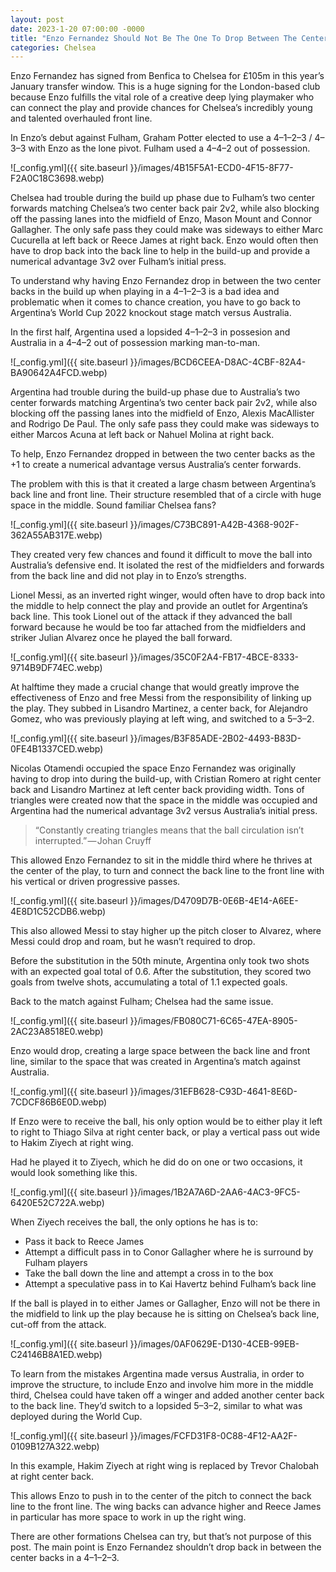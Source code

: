```yaml
---
layout: post
date: 2023-1-20 07:00:00 -0000
title: "Enzo Fernandez Should Not Be The One To Drop Between The Center Backs In The Buildup For Chelsea"
categories: Chelsea
--- 
```


Enzo Fernandez has signed from Benfica to Chelsea for £105m in this year’s January transfer window. This is a huge signing for the London-based club because Enzo fulfills the vital role of a creative deep lying playmaker who can connect the play and provide chances for Chelsea’s incredibly young and talented overhauled front line.

In Enzo’s debut against Fulham, Graham Potter elected to use a 4–1–2–3 / 4–3–3 with Enzo as the lone pivot. Fulham used a 4–4–2 out of possession.

![_config.yml]({{ site.baseurl }}/images/4B15F5A1-ECD0-4F15-8F77-F2A0C18C3698.webp)

Chelsea had trouble during the build up phase due to Fulham’s two center forwards matching Chelsea’s two center back pair 2v2, while also blocking off the passing lanes into the midfield of Enzo, Mason Mount and Connor Gallagher. The only safe pass they could make was sideways to either Marc Cucurella at left back or Reece James at right back.
Enzo would often then have to drop back into the back line to help in the build-up and provide a numerical advantage 3v2 over Fulham’s initial press.

To understand why having Enzo Fernandez drop in between the two center backs in the build up when playing in a 4–1–2–3 is a bad idea and problematic when it comes to chance creation, you have to go back to Argentina’s World Cup 2022 knockout stage match versus Australia.

In the first half, Argentina used a lopsided 4–1–2–3 in possesion and Australia in a 4–4–2 out of possession marking man-to-man.

![_config.yml]({{ site.baseurl }}/images/BCD6CEEA-D8AC-4CBF-82A4-BA90642A4FCD.webp)

Argentina had trouble during the build-up phase due to Australia’s two center forwards matching Argentina’s two center back pair 2v2, while also blocking off the passing lanes into the midfield of Enzo, Alexis MacAllister and Rodrigo De Paul. The only safe pass they could make was sideways to either Marcos Acuna at left back or Nahuel Molina at right back.

To help, Enzo Fernandez dropped in between the two center backs as the +1 to create a numerical advantage versus Australia’s center forwards.

The problem with this is that it created a large chasm between Argentina’s back line and front line. Their structure resembled that of a circle with huge space in the middle. Sound familiar Chelsea fans?

![_config.yml]({{ site.baseurl }}/images/C73BC891-A42B-4368-902F-362A55AB317E.webp)

They created very few chances and found it difficult to move the ball into Australia’s defensive end. It isolated the rest of the midfielders and forwards from the back line and did not play in to Enzo’s strengths.

Lionel Messi, as an inverted right winger, would often have to drop back into the middle to help connect the play and provide an outlet for Argentina’s back line. This took Lionel out of the attack if they advanced the ball forward because he would be too far attached from the midfielders and striker Julian Alvarez once he played the ball forward.

![_config.yml]({{ site.baseurl }}/images/35C0F2A4-FB17-4BCE-8333-9714B9DF74EC.webp)

At halftime they made a crucial change that would greatly improve the effectiveness of Enzo and free Messi from the responsibility of linking up the play. They subbed in Lisandro Martinez, a center back, for Alejandro Gomez, who was previously playing at left wing, and switched to a 5–3–2.

![_config.yml]({{ site.baseurl }}/images/B3F85ADE-2B02-4493-B83D-0FE4B1337CED.webp)

Nicolas Otamendi occupied the space Enzo Fernandez was originally having to drop into during the build-up, with Cristian Romero at right center back and Lisandro Martinez at left center back providing width. Tons of triangles were created now that the space in the middle was occupied and Argentina had the numerical advantage 3v2 versus Australia’s initial press.

> “Constantly creating triangles means that the ball circulation isn’t interrupted.” — Johan Cruyff

This allowed Enzo Fernandez to sit in the middle third where he thrives at the center of the play, to turn and connect the back line to the front line with his vertical or driven progressive passes.

![_config.yml]({{ site.baseurl }}/images/D4709D7B-0E6B-4E14-A6EE-4E8D1C52CDB6.webp)

This also allowed Messi to stay higher up the pitch closer to Alvarez, where Messi could drop and roam, but he wasn’t required to drop.

Before the substitution in the 50th minute, Argentina only took two shots with an expected goal total of 0.6. After the substitution, they scored two goals from twelve shots, accumulating a total of 1.1 expected goals.

Back to the match against Fulham; Chelsea had the same issue.

![_config.yml]({{ site.baseurl }}/images/FB080C71-6C65-47EA-8905-2AC23A8518E0.webp)

Enzo would drop, creating a large space between the back line and front line, similar to the space that was created in Argentina’s match against Australia.

![_config.yml]({{ site.baseurl }}/images/31EFB628-C93D-4641-8E6D-7CDCF86B6E0D.webp)

If Enzo were to receive the ball, his only option would be to either play it left to right to Thiago Silva at right center back, or play a vertical pass out wide to Hakim Ziyech at right wing.

Had he played it to Ziyech, which he did do on one or two occasions, it would look something like this.

![_config.yml]({{ site.baseurl }}/images/1B2A7A6D-2AA6-4AC3-9FC5-6420E52C722A.webp)

When Ziyech receives the ball, the only options he has is to:

* Pass it back to Reece James
* Attempt a difficult pass in to Conor Gallagher where he is surround by Fulham players
* Take the ball down the line and attempt a cross in to the box
* Attempt a speculative pass in to Kai Havertz behind Fulham’s back line

If the ball is played in to either James or Gallagher, Enzo will not be there in the midfield to link up the play because he is sitting on Chelsea’s back line, cut-off from the attack.

![_config.yml]({{ site.baseurl }}/images/0AF0629E-D130-4CEB-99EB-C24146B8A1ED.webp)

To learn from the mistakes Argentina made versus Australia, in order to improve the structure, to include Enzo and involve him more in the middle third, Chelsea could have taken off a winger and added another center back to the back line. They’d switch to a lopsided 5–3–2, similar to what was deployed during the World Cup.

![_config.yml]({{ site.baseurl }}/images/FCFD31F8-0C88-4F12-AA2F-0109B127A322.webp)

In this example, Hakim Ziyech at right wing is replaced by Trevor Chalobah at right center back.

This allows Enzo to push in to the center of the pitch to connect the back line to the front line. The wing backs can advance higher and Reece James in particular has more space to work in up the right wing.

There are other formations Chelsea can try, but that’s not purpose of this post. The main point is Enzo Fernandez shouldn’t drop back in between the center backs in a 4–1–2–3.


